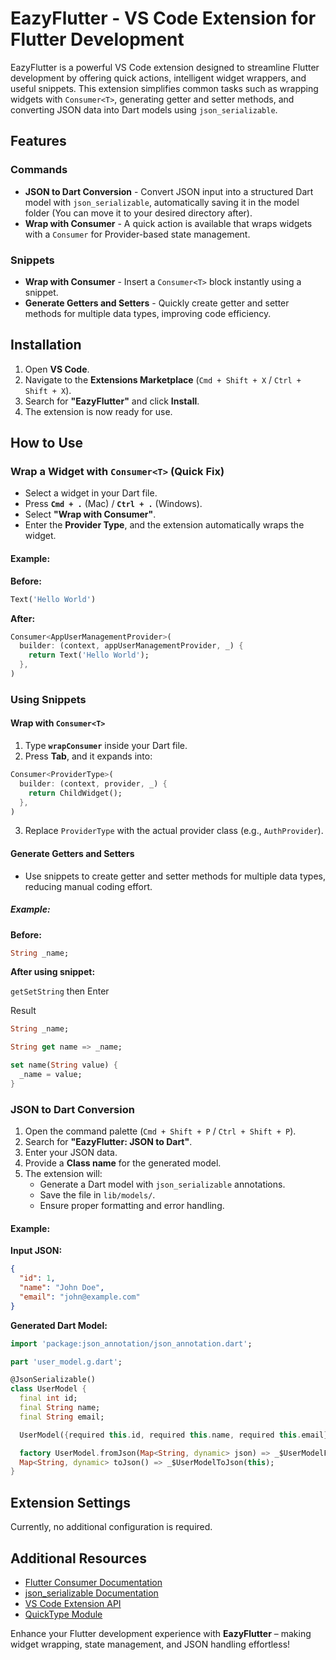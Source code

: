 # EazyFlutter - VS Code Extension for Flutter Development

EazyFlutter is a powerful VS Code extension designed to streamline Flutter development by offering quick actions, intelligent widget wrappers, and useful snippets. This extension simplifies common tasks such as wrapping widgets with `Consumer<T>`, generating getter and setter methods, and converting JSON data into Dart models using `json_serializable`.

## Features

### Commands

- **JSON to Dart Conversion** - Convert JSON input into a structured Dart model with `json_serializable`, automatically saving it in the model folder (You can move it to your desired directory after).
- **Wrap with Consumer<T>** - A quick action is available that wraps widgets with a `Consumer` for Provider-based state management.

### Snippets

- **Wrap with Consumer<T>** - Insert a `Consumer<T>` block instantly using a snippet.
- **Generate Getters and Setters** - Quickly create getter and setter methods for multiple data types, improving code efficiency.

## Installation

1. Open **VS Code**.
2. Navigate to the **Extensions Marketplace** (`Cmd + Shift + X` / `Ctrl + Shift + X`).
3. Search for **"EazyFlutter"** and click **Install**.
4. The extension is now ready for use.

## How to Use

### Wrap a Widget with `Consumer<T>` (Quick Fix)

- Select a widget in your Dart file.
- Press **`Cmd + .`** (Mac) / **`Ctrl + .`** (Windows).
- Select **"Wrap with Consumer<T>"**.
- Enter the **Provider Type**, and the extension automatically wraps the widget.

#### Example:

**Before:**

```dart
Text('Hello World')
```

**After:**

```dart
Consumer<AppUserManagementProvider>(
  builder: (context, appUserManagementProvider, _) {
    return Text('Hello World');
  },
)
```

### Using Snippets

#### Wrap with `Consumer<T>`

1. Type **`wrapConsumer`** inside your Dart file.
2. Press **Tab**, and it expands into:

```dart
Consumer<ProviderType>(
  builder: (context, provider, _) {
    return ChildWidget();
  },
)
```

3. Replace `ProviderType` with the actual provider class (e.g., `AuthProvider`).

#### Generate Getters and Setters

- Use snippets to create getter and setter methods for multiple data types, reducing manual coding effort.

##### Example:

**Before:**

```dart
String _name;
```

**After using snippet:**

`getSetString` then Enter

Result

```dart
String _name;

String get name => _name;

set name(String value) {
  _name = value;
}
```

### JSON to Dart Conversion

1. Open the command palette (`Cmd + Shift + P` / `Ctrl + Shift + P`).
2. Search for **"EazyFlutter: JSON to Dart"**.
3. Enter your JSON data.
4. Provide a **Class name** for the generated model.
5. The extension will:
   - Generate a Dart model with `json_serializable` annotations.
   - Save the file in `lib/models/`.
   - Ensure proper formatting and error handling.

#### Example:

**Input JSON:**

```json
{
  "id": 1,
  "name": "John Doe",
  "email": "john@example.com"
}
```

**Generated Dart Model:**

```dart
import 'package:json_annotation/json_annotation.dart';

part 'user_model.g.dart';

@JsonSerializable()
class UserModel {
  final int id;
  final String name;
  final String email;

  UserModel({required this.id, required this.name, required this.email});

  factory UserModel.fromJson(Map<String, dynamic> json) => _$UserModelFromJson(json);
  Map<String, dynamic> toJson() => _$UserModelToJson(this);
}
```

## Extension Settings

Currently, no additional configuration is required.

## Additional Resources

- [Flutter Consumer Documentation](https://pub.dev/documentation/provider/latest/provider/Consumer-class.html)
- [json_serializable Documentation](https://pub.dev/packages/json_serializable)
- [VS Code Extension API](https://code.visualstudio.com/api)
- [QuickType Module](https://www.npmjs.com/package/quicktype)

Enhance your Flutter development experience with **EazyFlutter** – making widget wrapping, state management, and JSON handling effortless!
